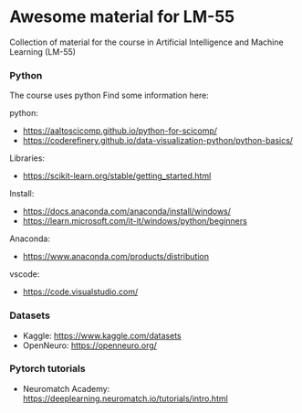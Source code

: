 # Awesome material for LM-55
Collection of material for the course in Artificial Intelligence and Machine Learning (LM-55)

### Python
The course uses python
Find some information here:

python:
- https://aaltoscicomp.github.io/python-for-scicomp/
- https://coderefinery.github.io/data-visualization-python/python-basics/

Libraries:
- https://scikit-learn.org/stable/getting_started.html 

Install:
- https://docs.anaconda.com/anaconda/install/windows/
- https://learn.microsoft.com/it-it/windows/python/beginners

Anaconda:
- https://www.anaconda.com/products/distribution

vscode:
- https://code.visualstudio.com/

### Datasets
- Kaggle: https://www.kaggle.com/datasets
- OpenNeuro: https://openneuro.org/

### Pytorch tutorials
- Neuromatch Academy: https://deeplearning.neuromatch.io/tutorials/intro.html
